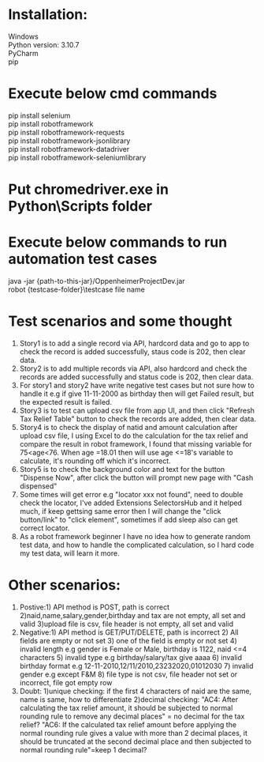 # Installation:                                                                   
Windows                                                                         
Python version:  3.10.7                                                               
PyCharm                                                            
pip                                                              

# Execute below cmd commands                                                            
pip install selenium                                                                              
pip install robotframework                                                             
pip install robotframework-requests                                                    
pip install robotframework-jsonlibrary                                                              
pip install robotframework-datadriver                                                                                                             
pip install robotframework-seleniumlibrary                                                            

# Put chromedriver.exe in Python\Scripts folder  

# Execute below commands to run automation test cases                                                                                        
java -jar {path-to-this-jar}/OppenheimerProjectDev.jar                                                  
robot {testcase-folder}\testcase file name                                                                           

# Test scenarios and some thought
1. Story1 is to add a single record via API, hardcord data and go to app to check the record is added successfully, staus code is 202, then clear data.
2. Story2 is to add multiple records via API, also hardcord and check the records are added successfully and status code is 202, then clear data.
3. For story1 and story2 have write negative test cases but not sure how to handle it e.g if give 11-11-2000 as birthday then will get Failed result, but the expected result is failed.
4. Story3 is to test can upload csv file from app UI, and then click "Refresh Tax Relief Table" button to check the records are added, then clear data.
5. Story4 is to check the display of natid and amount calculation after upload csv file, I using Excel to do the calculation for the tax relief and compare the result in robot framework, I found that missing variable for 75<age<76. When age =18.01 then will use age <=18's variable to calculate, it's rounding off which it's incorrect.
6. Story5 is to check the background color and text for the button "Dispense Now", after click the button will prompt new page with "Cash dispensed"
7. Some times will get error e.g "locator xxx not found", need to double check the locator, I've added Extensions SelectorsHub and it helped much, if keep gettsing same error then I will change the "click button/link" to "click element", sometimes if add sleep also can get correct locator.
8. As a robot framework beginner I have no idea how to generate random test data, and how to handle the complicated calculation, so I hard code my test data, will learn it more.

# Other scenarios:
1. Postive:1) API method is POST, path is correct    2)naid,name,salary,gender,birthday and tax are not empty, all set and valid   3)upload file is csv, file header is not empty, all set and valid                                                                                                                    
2. Negative:1) API method is GET/PUT/DELETE, path is incorrect   2) All fields are empty or not set  3) one of the field is empty or not set   4) invalid length  e.g gender is Female or Male, birthday is 1122, naid <=4 characters   5) invalid type e.g birthday/salary/tax give aaaa   6) invalid birthday format e.g 12-11-2010,12/11/2010,23232020,01012030   7) invalid gender e.g except F&M    8) file type is not csv, file header not set or incorrect, file got empty row                     
3. Doubt: 1)unique checking: if the first 4 characters of naid are the same, name is same, how to differentiate   2)decimal checking: "AC4: After calculating the tax relief amount, it should be subjected to normal rounding rule to remove any decimal places" = no decimal for the tax relief?  "AC6: If the calculated tax relief amount before applying the normal rounding rule gives a value with more than 2 decimal places, it should be truncated at the second decimal place and then subjected to normal rounding rule"=keep 1 decimal? 
